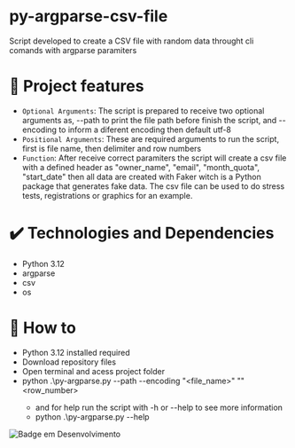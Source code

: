 # py-argparse-csv-file

Script developed to create a CSV file with random data throught cli comands with argparse paramiters

# :hammer: Project features

- `Optional Arguments`: The script is prepared to receive two optional arguments as, --path to print the file path before finish the script, and --encoding to inform a diferent encoding then default utf-8
- `Positional Arguments`: These are required arguments to run the script, first is file name, then delimiter and row numbers 
- `Function`: After receive correct paramiters the script will create a csv file with a defined header as "owner_name", "email", "month_quota", "start_date" then all data are created with Faker witch is a Python package that generates fake data. The csv file can be used to do stress tests, registrations or graphics for an example. 

# :heavy_check_mark: Technologies and Dependencies
* Python 3.12
* argparse
* csv
* os

# :mechanical_arm: How to
* Python 3.12 installed required
* Download repository files
* Open terminal and acess project folder
* python .\py-argparse.py --path --encoding "<file_name>" "<delimiter>" <row_number>
  * and for help run the script with -h or --help to see more information
  * python .\py-argparse.py --help  

![Badge em Desenvolvimento](http://img.shields.io/static/v1?label=dEV&message=PYTHON&color=GREEN&style=for-the-badge)